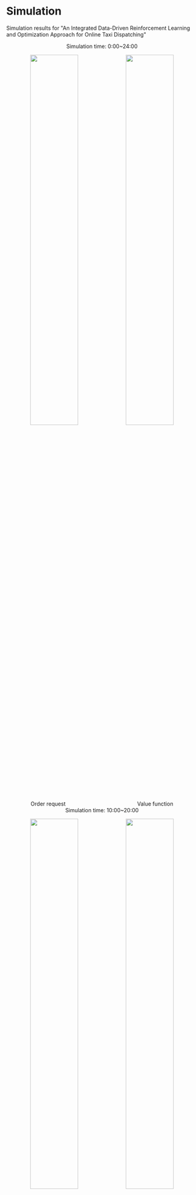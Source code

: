 # Simulation
Simulation results for "An Integrated Data-Driven Reinforcement Learning and Optimization Approach for Online Taxi Dispatching"

<center> Simulation time: 0:00~24:00

<img src="Gif/order_0_24.gif" width = "50%"  /><img src="Gif/value_0_24.gif" width = "50%" />

<center> Order request &nbsp&nbsp&nbsp&nbsp&nbsp&nbsp&nbsp&nbsp&nbsp&nbsp&nbsp&nbsp&nbsp&nbsp&nbsp&nbsp&nbsp&nbsp&nbsp&nbsp&nbsp&nbsp&nbsp&nbsp&nbsp&nbsp&nbsp&nbsp&nbsp&nbsp&nbsp&nbsp&nbsp&nbsp&nbsp&nbsp&nbsp&nbsp&nbsp&nbsp&nbsp&nbsp&nbsp&nbsp&nbsp&nbsp Value function

<center> Simulation time: 10:00~20:00

<img src="Gif/order_10_20.gif" width = "50%" /><img src="Gif/value_10_20.gif" width = "50%" />

<center> Order request &nbsp&nbsp&nbsp&nbsp&nbsp&nbsp&nbsp&nbsp&nbsp&nbsp&nbsp&nbsp&nbsp&nbsp&nbsp&nbsp&nbsp&nbsp&nbsp&nbsp&nbsp&nbsp&nbsp&nbsp&nbsp&nbsp&nbsp&nbsp&nbsp&nbsp&nbsp&nbsp&nbsp&nbsp&nbsp&nbsp&nbsp&nbsp&nbsp&nbsp&nbsp&nbsp&nbsp&nbsp&nbsp&nbsp Value function
